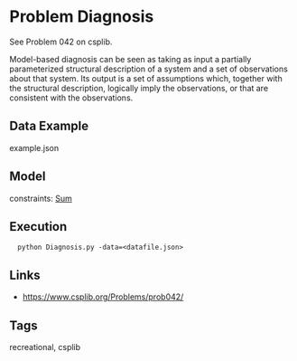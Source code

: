 # Problem Diagnosis

See Problem 042 on csplib.

Model-based diagnosis can be seen as taking as input a partially parameterized structural description of a system and a set of observations about that system. Its output is a set of assumptions which, together with the structural description, logically imply the observations, or that are consistent with the observations.

## Data Example
  example.json

## Model
  constraints: [Sum](http://pycsp.org/documentation/constraints/Sum)

## Execution
```
  python Diagnosis.py -data=<datafile.json>
```

## Links
 - https://www.csplib.org/Problems/prob042/

## Tags
  recreational, csplib
